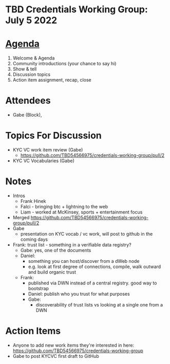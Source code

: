 # TBD Credentials Working Group: July 5 2022

# [Agenda](https://forums.tbd.website/t/credentials-working-group-meeting-2-july-5-2022/61/2)

1. Welcome & Agenda
2. Community introductions (your chance to say hi)
3. Show & tell
4. Discussion topics
5. Action item assignment, recap, close

# Attendees
- Gabe (Block), 


# Topics For Discussion

- KYC VC work item review (Gabe)
    - https://github.com/TBD54566975/credentials-working-group/pull/2
- KYC VC Vocabularies (Gabe)

# Notes

- Intros
    - Frank Hinek
    - Falci - bringing btc + lightning to the web
    - Liam - worked at McKinsey, sports + entertainment focus
- Merged https://github.com/TBD54566975/credentials-working-group/pull/2
- Gabe
    - presentation on KYC vocab / vc work, will post to github in the coming days
- Frank: trust list - something in a verifiable data registry?
    - Gabe: yes, one of the documents
    - Daniel:
        - something you can host/discover from a dWeb node
        - e.g. look at first degree of connections, compile, walk outward and build organic trust
    - Frank:
        - published via DWN instead of a central registry. good way to bootstrap
        - Daniel: publish who you trust for what purposes
        - Gabe:
            - discoverability of trust lists vs looking at a single one from a DWN

# Action Items

- Anyone to add new work items they're interested in here: https://github.com/TBD54566975/credentials-working-group
- Gabe to post KYCVC first draft to GitHub